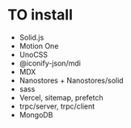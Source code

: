 # TO install

- Solid.js
- Motion One
- UnoCSS
- @iconify-json/mdi
- MDX
- Nanostores + Nanostores/solid
- sass
- Vercel, sitemap, prefetch
- trpc/server, trpc/client
- MongoDB